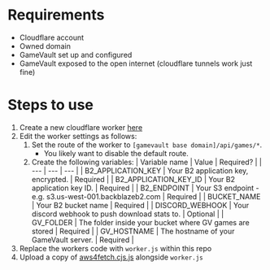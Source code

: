# Requirements

- Cloudflare account
- Owned domain
- GameVault set up and configured
- GameVault exposed to the open internet (cloudflare tunnels work just fine)

# Steps to use

1. Create a new cloudflare worker [here](https://dash.cloudflare.com/?to=/:account/workers)
2. Edit the worker settings as follows:
    1. Set the route of the worker to `[gamevault base domain]/api/games/*`.
       - You likely want to disable the default route.
    2. Create the following variables:
        | Variable name | Value | Required? |
        | --- | --- | --- |
        | B2_APPLICATION_KEY	| Your B2 application key, encrypted. | Required |
        | B2_APPLICATION_KEY_ID | Your B2 application key ID. | Required |
        | B2_ENDPOINT | Your S3 endpoint - e.g. s3.us-west-001.backblazeb2.com | Required |
        | BUCKET_NAME | Your B2 bucket name | Required |
        | DISCORD_WEBHOOK | Your discord webhook to push download stats to. | Optional |
        | GV_FOLDER | The folder inside your bucket where GV games are stored | Required |
        | GV_HOSTNAME | The hostname of your GameVault server. | Required |
6. Replace the workers code with `worker.js` within this repo
7. Upload a copy of [aws4fetch.cjs.js](https://github.com/mhart/aws4fetch) alongside `worker.js`
